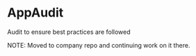 # AppAudit
Audit to ensure best practices are followed

NOTE: Moved to company repo and continuing work on it there.
